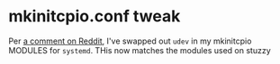 # mkinitcpio.conf tweak

Per [a comment on Reddit][1], I've swapped out `udev` in my mkinitcpio MODULES for `systemd`. THis now matches the modules used on stuzzy

[1]: https://www.reddit.com/r/archlinux/comments/gqsjf3/i_get_this_warning_when_i_boot_system_i_am_using/frw0eju/
